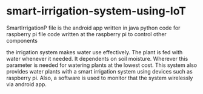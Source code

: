 # smart-irrigation-system-using-IoT
SmartIrrigationP file is the android app written in java 
python code for raspberry pi file code written at the raspberry pi to control other components 

the irrigation system makes water use effectively. The plant is fed with water whenever it needed. It dependents on soil moisture. Wherever this parameter is needed for watering plants at the lowest cost. This system also provides water plants with a smart irrigation system using devices such as raspberry pi. Also, a software is used to monitor that the system wirelessly via android app.

